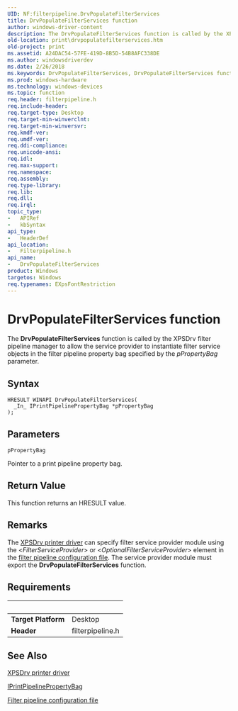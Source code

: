 ```yaml
---
UID: NF:filterpipeline.DrvPopulateFilterServices
title: DrvPopulateFilterServices function
author: windows-driver-content
description: The DrvPopulateFilterServices function is called by the XPSDrv filter pipeline manager to allow the service provider to instantiate filter service objects in the filter pipeline property bag specified by the pPropertyBag parameter.
old-location: print\drvpopulatefilterservices.htm
old-project: print
ms.assetid: A24DAC54-57FE-419D-8B5D-54B8AFC338DE
ms.author: windowsdriverdev
ms.date: 2/26/2018
ms.keywords: DrvPopulateFilterServices, DrvPopulateFilterServices function [Print Devices], filterpipeline/DrvPopulateFilterServices, print.drvpopulatefilterservices
ms.prod: windows-hardware
ms.technology: windows-devices
ms.topic: function
req.header: filterpipeline.h
req.include-header: 
req.target-type: Desktop
req.target-min-winverclnt: 
req.target-min-winversvr: 
req.kmdf-ver: 
req.umdf-ver: 
req.ddi-compliance: 
req.unicode-ansi: 
req.idl: 
req.max-support: 
req.namespace: 
req.assembly: 
req.type-library: 
req.lib: 
req.dll: 
req.irql: 
topic_type:
-	APIRef
-	kbSyntax
api_type:
-	HeaderDef
api_location:
-	Filterpipeline.h
api_name:
-	DrvPopulateFilterServices
product: Windows
targetos: Windows
req.typenames: EXpsFontRestriction
---
```



# DrvPopulateFilterServices function
The <b>DrvPopulateFilterServices</b> function is called by the XPSDrv filter pipeline manager to allow the service provider to instantiate  filter service objects in the filter pipeline property bag specified by the <i>pPropertyBag</i> parameter.

## Syntax

````
HRESULT WINAPI DrvPopulateFilterServices(
  _In_ IPrintPipelinePropertyBag *pPropertyBag
);
````

## Parameters

`pPropertyBag`

Pointer to a print pipeline property bag.


## Return Value

This function returns an HRESULT value.

## Remarks

The <a href="https://msdn.microsoft.com/7567c514-3034-4db0-9622-31d14eb3772e">XPSDrv printer driver</a> can specify filter service provider module using the &lt;<i>FilterServiceProvider</i>&gt;  or &lt;<i>OptionalFilterServiceProvider</i>&gt; element in the <a href="https://msdn.microsoft.com/586247bd-6d06-4728-a5f0-ee3fe1d09321">filter pipeline configuration file</a>.   The service provider module must export the <b>DrvPopulateFilterServices</b> function.

## Requirements
| &nbsp; | &nbsp; |
| ---- |:---- |
| **Target Platform** | Desktop |
| **Header** | filterpipeline.h |

## See Also

<a href="https://msdn.microsoft.com/7567c514-3034-4db0-9622-31d14eb3772e">XPSDrv printer driver</a>



<a href="https://msdn.microsoft.com/library/windows/hardware/ff554320">IPrintPipelinePropertyBag</a>



<a href="https://msdn.microsoft.com/586247bd-6d06-4728-a5f0-ee3fe1d09321">Filter pipeline configuration file</a>